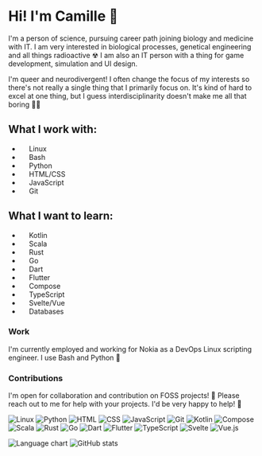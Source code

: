 # Hi! I'm Camille 🦊
I'm a person of science, pursuing career path joining biology and medicine with IT.
I am very interested in biological processes, genetical engineering and all things radioactive ☢
I am also an IT person with a thing for game development, simulation and UI design.

I'm queer and neurodivergent! I often change the focus of my interests so there's not really a single thing that I primarily focus on. It's kind of hard to excel at one thing, but I guess interdisciplinarity doesn't make me all that boring 🤷‍♀️

## What I work with:
- <img src="https://cdn.jsdelivr.net/gh/devicons/devicon/icons/linux/linux-original.svg" style="width: 1em;" /> Linux
- <img src="https://cdn.jsdelivr.net/gh/devicons/devicon/icons/bash/bash-original.svg" style="width: 1em;" /> Bash
- <img src="https://cdn.jsdelivr.net/gh/devicons/devicon/icons/python/python-original.svg" style="width: 1em;" /> Python
- <img src="https://cdn.jsdelivr.net/gh/devicons/devicon/icons/html5/html5-original.svg" style="width: 1em;" /> HTML/CSS
- <img src="https://cdn.jsdelivr.net/gh/devicons/devicon/icons/javascript/javascript-original.svg" style="width: 1em;" /> JavaScript
- <img src="https://cdn.jsdelivr.net/gh/devicons/devicon/icons/git/git-original.svg" style="width: 1em;" /> Git

## What I want to learn:
- <img src="https://cdn.jsdelivr.net/gh/devicons/devicon/icons/kotlin/kotlin-original.svg" style="width: 1em;" /> Kotlin
- <img src="https://cdn.jsdelivr.net/gh/devicons/devicon/icons/scala/scala-original.svg" style="width: 1em;" /> Scala
- <img src="https://cdn.jsdelivr.net/gh/devicons/devicon/icons/rust/rust-plain.svg" style="width: 1em;" /> Rust
- <img src="https://cdn.jsdelivr.net/gh/devicons/devicon/icons/go/go-original.svg" style="width: 1em;" /> Go
- <img src="https://cdn.jsdelivr.net/gh/devicons/devicon/icons/dart/dart-original.svg" style="width: 1em;" /> Dart
- <img src="https://cdn.jsdelivr.net/gh/devicons/devicon/icons/flutter/flutter-original.svg" style="width: 1em;" /> Flutter
- <img src="https://cdn.jsdelivr.net/gh/devicons/devicon/icons/webpack/webpack-original.svg" style="width: 1em;" /> Compose
- <img src="https://cdn.jsdelivr.net/gh/devicons/devicon/icons/typescript/typescript-original.svg" style="width: 1em;" /> TypeScript
- <img src="https://cdn.jsdelivr.net/gh/devicons/devicon/icons/svelte/svelte-original.svg" style="width: 1em;" /> Svelte/Vue
- <img src="https://cdn.jsdelivr.net/gh/devicons/devicon/icons/postgresql/postgresql-original.svg" style="width: 1em;" /> Databases

### Work
I'm currently employed and working for Nokia as a DevOps Linux scripting engineer. I use Bash and Python 🐍

### Contributions
I'm open for collaboration and contribution on FOSS projects! 🌱 Please reach out to me for help with your projects. I'd be very happy to help! 💖

<p>
  <img alt="Linux" src="https://img.shields.io/badge/-Linux-fa6edb?style=flat-square&logo=linux&logoColor=white" />
  <img alt="Python" src="https://img.shields.io/badge/-Python-ea7beb?style=flat-square&logo=python&logoColor=white" /> 
  <img alt="HTML" src="https://img.shields.io/badge/-HTML-d786f9?style=flat-square&logo=html5&logoColor=white" />
  <img alt="CSS" src="https://img.shields.io/badge/-CSS-c391ff?style=flat-square&logo=css3&logoColor=white" />
  <img alt="JavaScript" src="https://img.shields.io/badge/-JavaScript-ad9bff?style=flat-square&logo=javascript&logoColor=white" />
  <img alt="Git" src="https://img.shields.io/badge/-Git-96a4ff?style=flat-square&logo=git&logoColor=white" />
  <img alt="Kotlin" src="https://img.shields.io/badge/-Kotlin-7facff?style=flat-square&logo=kotlin&logoColor=white" />
  <img alt="Compose" src="https://img.shields.io/badge/-Compose-68b3ff?style=flat-square&logo=jetpackcompose&logoColor=white" />
  <img alt="Scala" src="https://img.shields.io/badge/-Scala-52b9ff?style=flat-square&logo=scala&logoColor=white" />
  <img alt="Rust" src="https://img.shields.io/badge/-Rust-3ebeff?style=flat-square&logo=rust&logoColor=white" />
  <img alt="Go" src="https://img.shields.io/badge/-Go-31c2ff?style=flat-square&logo=go&logoColor=white" />
  <img alt="Dart" src="https://img.shields.io/badge/-Dart-2fc6fa?style=flat-square&logo=dart&logoColor=white" />
  <img alt="Flutter" src="https://img.shields.io/badge/-Flutter-39c9f1?style=flat-square&logo=flutter&logoColor=white" />
  <img alt="TypeScript" src="https://img.shields.io/badge/-TypeScript-48cbe8?style=flat-square&logo=typescript&logoColor=white" />
  <img alt="Svelte" src="https://img.shields.io/badge/-Svelte-58cddf?style=flat-square&logo=svelte&logoColor=white" />
  <img alt="Vue.js" src="https://img.shields.io/badge/-Vue.js-68cfd7?style=flat-square&logo=vue.js&logoColor=white" />
</p>

![Language chart](https://github-readme-stats.vercel.app/api/top-langs/?username=xhoneybear&layout=compact)
![GitHub stats](https://github-readme-stats.vercel.app/api?username=xhoneybear&show_icons=true&count_private=true)   

<!--
**xhoneybear/xhoneybear** is a ✨ _special_ ✨ repository because its `README.md` (this file) appears on your GitHub profile.

Here are some ideas to get you started:

- 🔭 I’m currently working on ...
- 🌱 I’m currently learning ...
- 👯 I’m looking to collaborate on ...
- 🤔 I’m looking for help with ...
- 💬 Ask me about ...
- 📫 How to reach me: ...
- 😄 Pronouns: ...
- ⚡ Fun fact: ...
-->
